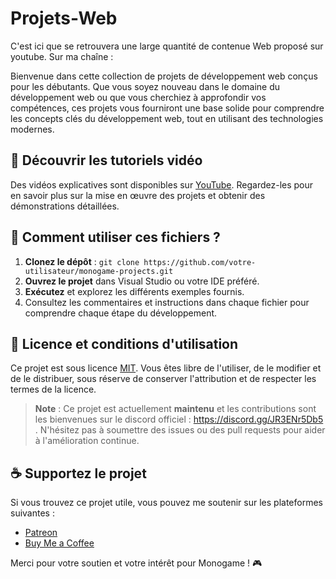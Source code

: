 # Projets-Web
C'est ici que se retrouvera une large quantité de contenue Web proposé sur youtube. Sur ma chaîne : 

Bienvenue dans cette collection de projets de développement web conçus pour les débutants. Que vous soyez nouveau dans le domaine du développement web ou que vous cherchiez à approfondir vos compétences, ces projets vous fourniront une base solide pour comprendre les concepts clés du développement web, tout en utilisant des technologies modernes.


## 🎥 Découvrir les tutoriels vidéo

Des vidéos explicatives sont disponibles sur [YouTube](https://www.youtube.com/playlist?list=PLwxzgoKfBuLEY3DN0Fl82NEQRASQmzjfX). Regardez-les pour en savoir plus sur la mise en œuvre des projets et obtenir des démonstrations détaillées.

## 🚀 Comment utiliser ces fichiers ?

1. **Clonez le dépôt** : `git clone https://github.com/votre-utilisateur/monogame-projects.git`
2. **Ouvrez le projet** dans Visual Studio ou votre IDE préféré.
3. **Exécutez** et explorez les différents exemples fournis.
4. Consultez les commentaires et instructions dans chaque fichier pour comprendre chaque étape du développement.

## 📜 Licence et conditions d'utilisation

Ce projet est sous licence [MIT](LICENSE). Vous êtes libre de l'utiliser, de le modifier et de le distribuer, sous réserve de conserver l'attribution et de respecter les termes de la licence.

> **Note** : Ce projet est actuellement **maintenu** et les contributions sont les bienvenues sur le discord officiel : https://discord.gg/JR3ENr5Db5 . N'hésitez pas à soumettre des issues ou des pull requests pour aider à l'amélioration continue.

## ☕️ Supportez le projet

Si vous trouvez ce projet utile, vous pouvez me soutenir sur les plateformes suivantes :

- [Patreon](https://www.patreon.com/CodeRedempteur)
- [Buy Me a Coffee](https://buymeacoffee.com/coderredemy)

Merci pour votre soutien et votre intérêt pour Monogame ! 🎮

